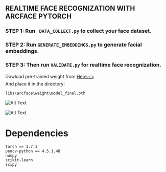 ## REALTIME FACE RECOGNIZATION WITH ARCFACE PYTORCH


### STEP 1: Run ``` DATA_COLLECT.py``` to collect your face dataset. <br>
### STEP 2: Run ``` GENERATE_EMBEDDINGS.py ``` to generate facial embeddings. <br>
### STEP 3: Then run ``` VALIDATE.py ``` for realtime face recognization. <br>



 Dowload pre-trained weight from [Here.👈](https://drive.google.com/drive/folders/1rN6dU09aCuUzWQvAsfV4X8dD_kSbCWfC?usp=sharing) <br>
 And place it in the directory: 
 ```
 libs\arcface\weight\model_final.pth
 ```



![Alt Text](Media/chunea.gif) <br>

![Alt Text](Media/em.gif) <br>






# Dependencies

```
torch == 1.7.1
pencv-python == 4.5.1.48
numpy
scikit-learn
scipy
```
